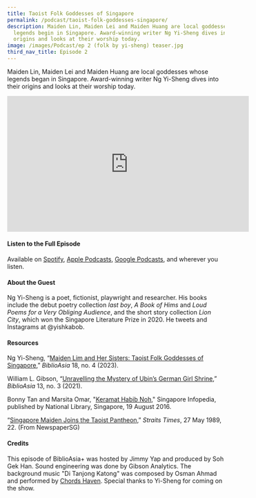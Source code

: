 ```yaml
---
title: Taoist Folk Goddesses of Singapore
permalink: /podcast/taoist-folk-goddesses-singapore/
description: Maiden Lin, Maiden Lei and Maiden Huang are local goddesses whose
  legends begin in Singapore. Award-winning writer Ng Yi-Sheng dives into their
  origins and looks at their worship today.
image: /images/Podcast/ep 2 (folk by yi-sheng) teaser.jpg
third_nav_title: Episode 2
---
```

Maiden Lin, Maiden Lei and Maiden Huang are local goddesses whose legends began in Singapore. Award-winning writer Ng Yi-Sheng dives into their origins and looks at their worship today.   
<iframe allowfullscreen="" allow="accelerometer; autoplay; clipboard-write; encrypted-media; gyroscope; picture-in-picture; web-share" frameborder="0" title="YouTube video player" src="https://www.youtube.com/embed/MHlfQWEyNJQ" height="315" width="560"></iframe>

#### **Listen to the Full Episode** ####
Available on [Spotify](https://open.spotify.com/show/66PYiIthr1KqQhJ82XH4DN), [Apple Podcasts](https://podcasts.apple.com/us/podcast/biblioasia/id1688142751), [Google Podcasts](https://podcasts.google.com/feed/aHR0cHM6Ly9mZWVkcy5jYXB0aXZhdGUuZm0vYmlibGlvYXNpYS8), and wherever you listen.

#### **About the Guest** ####
Ng Yi-Sheng is a poet, fictionist, playwright and researcher. His books include the debut poetry collection <i>last boy</i>, <i>A Book of Hims</i> and <i>Loud Poems for a Very Obliging Audience</i>, and the short story collection <i>Lion City</i>, which won the Singapore Literature Prize in 2020. He tweets and Instagrams at @yishkabob.


#### **Resources** ####
 Ng Yi-Sheng, “[Maiden Lim and Her Sisters: Taoist Folk Goddesses of Singapore](https://biblioasia.nlb.gov.sg/vol-18/issue-4/jan-mar-2023/taoist-folk-goddesses-singapore/),” <i>BiblioAsia</i> 18, no. 4 (2023). 
 
William L. Gibson, “[Unravelling the Mystery of Ubin’s German Girl Shrine]( https://biblioasia.nlb.gov.sg/vol-17/issue-3/oct-dec-2021/ubinsgermangirlshrine),” <i>BiblioAsia</i> 13, no. 3 (2021).

Bonny Tan and Marsita Omar, "[Keramat Habib Noh](https://eresources.nlb.gov.sg/infopedia/articles/SIP_1573_2009-09-25.html)," Singapore Infopedia, published by National Library, Singapore, 19 August 2016.

“[Singapore Maiden Joins the Taoist Pantheon](http://eresources.nlb.gov.sg/newspapers/Digitised/Article/straitstimes19890527-1.2.29.7.3),” <i>Straits Times</i>, 27 May 1989, 22. (From NewspaperSG) 

#### **Credits** ####
This episode of BiblioAsia+ was hosted by Jimmy Yap and produced by Soh Gek Han. Sound engineering was done by Gibson Analytics. The background music "Di Tanjong Katong" was composed by Osman Ahmad and performed by&nbsp;[Chords Haven](https://www.youtube.com/watch?v=uA2v7ka5TAI). Special thanks to Yi-Sheng for coming on the show.